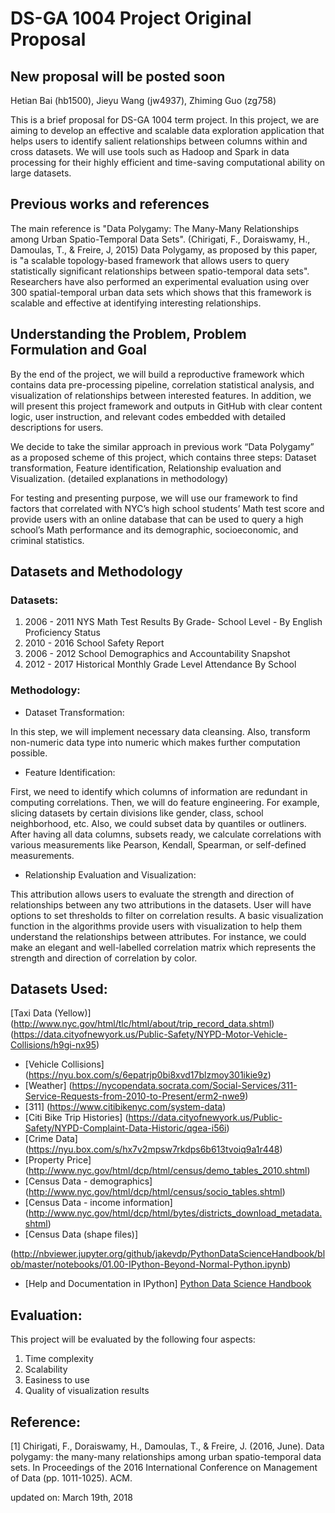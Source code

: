 # DS-GA 1004 Project Original Proposal
## New proposal will be posted soon
Hetian Bai (hb1500), Jieyu Wang (jw4937), Zhiming Guo (zg758)


This is a brief proposal for DS-GA 1004 term project. In this project, we are aiming to develop an effective and scalable data exploration application that helps users to identify salient relationships between columns within and cross datasets. We will use tools such as Hadoop and Spark in data processing for their highly efficient and time-saving computational ability on large datasets. 

## Previous works and references

The main reference is "Data Polygamy: The Many-Many Relationships among Urban Spatio-Temporal Data Sets". (Chirigati, F., Doraiswamy, H., Damoulas, T., & Freire, J, 2015) Data Polygamy, as proposed by this paper, is "a scalable topology-based framework that allows users to query statistically significant relationships between spatio-temporal data sets". Researchers have also performed an experimental evaluation using over 300 spatial-temporal urban data sets which shows that this framework is scalable and effective at identifying interesting relationships. 

## Understanding the Problem, Problem Formulation and Goal

By the end of the project, we will build a reproductive framework which contains data pre-processing pipeline, correlation statistical analysis, and visualization of relationships between interested features. In addition, we will present this project framework and outputs in GitHub with clear content logic, user instruction, and relevant codes embedded with detailed descriptions for users. 

We decide to take the similar approach in previous work “Data Polygamy” as a proposed scheme of this project, which contains three steps: Dataset transformation, Feature identification, Relationship evaluation and Visualization. (detailed explanations in methodology)

For testing and presenting purpose, we will use our framework to find factors that correlated with NYC’s high school students’ Math test score and provide users with an online database that can be used to query a high school’s Math performance and its demographic, socioeconomic, and criminal statistics. 

## Datasets and Methodology

### Datasets: 

1. 2006 - 2011 NYS Math Test Results By Grade- School Level - By English Proficiency Status
2. 2010 - 2016 School Safety Report
3. 2006 - 2012 School Demographics and Accountability Snapshot
4. 2012 - 2017 Historical Monthly Grade Level Attendance By School

### Methodology: 

* Dataset Transformation: 

In this step, we will implement necessary data cleansing. Also, transform non-numeric data type into numeric which makes further computation possible. 

* Feature Identification:

First, we need to identify which columns of information are redundant in computing correlations. Then, we will do feature engineering. For example, slicing datasets by certain divisions like gender, class, school neighborhood, etc. Also, we could subset data by quantiles or outliners. After having all data columns, subsets ready, we calculate correlations with various measurements like Pearson, Kendall, Spearman, or self-defined measurements. 

* Relationship Evaluation and Visualization:

This attribution allows users to evaluate the strength and direction of relationships between any two attributions in the datasets. User will have options to set thresholds to filter on correlation results. 
A basic visualization function in the algorithms provide users with visualization to help them understand the relationships between attributes. For instance, we could make an elegant and well-labelled correlation matrix which represents the strength and direction of correlation by color. 

## Datasets Used:
[Taxi Data (Yellow)] (http://www.nyc.gov/html/tlc/html/about/trip_record_data.shtml)
(https://data.cityofnewyork.us/Public-Safety/NYPD-Motor-Vehicle-Collisions/h9gi-nx95)
- [Vehicle Collisions] 
(https://nyu.box.com/s/6epatrjp0bi8xvd17blzmoy301ikie9z)
- [Weather]
(https://nycopendata.socrata.com/Social-Services/311-Service-Requests-from-2010-to-Present/erm2-nwe9)
- [311] 
(https://www.citibikenyc.com/system-data)
- [Citi Bike Trip Histories] 
(https://data.cityofnewyork.us/Public-Safety/NYPD-Complaint-Data-Historic/qgea-i56i)
- [Crime Data] 
(https://nyu.box.com/s/hx7v2mpsw7rkdps6b613tvoiq9a1r448)
- [Property Price] 
(http://www.nyc.gov/html/dcp/html/census/demo_tables_2010.shtml)
- [Census Data - demographics]
(http://www.nyc.gov/html/dcp/html/census/socio_tables.shtml)
- [Census Data - income information] 
(http://www.nyc.gov/html/dcp/html/bytes/districts_download_metadata.shtml)
- [Census Data (shape files)] 

(http://nbviewer.jupyter.org/github/jakevdp/PythonDataScienceHandbook/blob/master/notebooks/01.00-IPython-Beyond-Normal-Python.ipynb)
- [Help and Documentation in IPython]
[Python Data Science Handbook](http://shop.oreilly.com/product/0636920034919.do)
## Evaluation: 

This project will be evaluated by the following four aspects: 

1. Time complexity
2. Scalability
3. Easiness to use 
4. Quality of visualization results 

## Reference: 

[1] Chirigati, F., Doraiswamy, H., Damoulas, T., & Freire, J. (2016, June). Data polygamy: the many-many relationships among urban spatio-temporal data sets. In Proceedings of the 2016 International Conference on Management of Data (pp. 1011-1025). ACM.

updated on: March 19th, 2018
